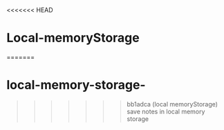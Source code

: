 <<<<<<< HEAD
# Local-memoryStorage
=======
# local-memory-storage-
>>>>>>> bb1adca (local memoryStorage)
save notes in local memory storage
